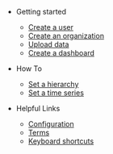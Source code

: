 * Getting started
  * [Create a user](getting_started/quick-start.md)
  * [Create an organization](getting_started/quick-start.md)
  * [Upload data](getting_started/quick-start.md)
  * [Create a dashboard](getting_started/quick-start.md)
  
* How To
  * [Set a hierarchy](how_to/hierarchies.md)
  * [Set a time series](how_to/timeseries.md)
  
* Helpful Links
  * [Configuration](configuration.md)
  * [Terms](getting_started/structure.md)
  * [Keyboard shortcuts](keyboard.md)
